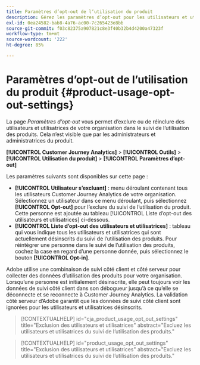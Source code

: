 ```yaml
---
title: Paramètres d’opt-out de l’utilisation du produit
description: Gérez les paramètres d’opt-out pour les utilisateurs et utilisatrices individuels au sein de votre organisation.
exl-id: 0ea24582-bab8-4a76-ac00-7c265423e8bb
source-git-commit: f03c82375a907821c8e3f40b32b4d4200a47323f
workflow-type: tm+mt
source-wordcount: '222'
ht-degree: 85%

---
```


# Paramètres d’opt-out de l’utilisation du produit {#product-usage-opt-out-settings}

La page _Paramètres d’opt-out_ vous permet d’exclure ou de réinclure des utilisateurs et utilisatrices de votre organisation dans le suivi de l’utilisation des produits. Cela n’est visible que par les administrateurs et administratrices du produit.

**[!UICONTROL Customer Journey Analytics]** > **[!UICONTROL Outils]** > **[!UICONTROL Utilisation du produit]** > **[!UICONTROL Paramètres d’opt-out]**

Les paramètres suivants sont disponibles sur cette page :

* **[!UICONTROL Utilisateur s’excluant]** : menu déroulant contenant tous les utilisateurs Customer Journey Analytics de votre organisation. Sélectionnez un utilisateur dans ce menu déroulant, puis sélectionnez **[!UICONTROL Opt-out]** pour l’exclure du suivi de l’utilisation du produit. Cette personne est ajoutée au tableau [!UICONTROL Liste d’opt-out des utilisateurs et utilisatrices] ci-dessous.
* **[!UICONTROL Liste d’opt-out des utilisateurs et utilisatrices]** : tableau qui vous indique tous les utilisateurs et utilisatrices qui sont actuellement désinscrits du suivi de l’utilisation des produits. Pour réintégrer une personne dans le suivi de l’utilisation des produits, cochez la case en regard d’une personne donnée, puis sélectionnez le bouton **[!UICONTROL Opt-in]**.

Adobe utilise une combinaison de suivi côté client et côté serveur pour collecter des données d’utilisation des produits pour votre organisation. Lorsqu’une personne est initialement désinscrite, elle peut toujours voir les données de suivi côté client dans son débogueur jusqu’à ce qu’elle se déconnecte et se reconnecte à Customer Journey Analytics. La validation côté serveur d’Adobe garantit que les données de suivi côté client sont ignorées pour les utilisateurs et utilisatrices désinscrits.

>[!CONTEXTUALHELP]
>id="cja_product_usage_opt_out_settings"
>title="Exclusion des utilisateurs et utilisatrices"
>abstract="Excluez les utilisateurs et utilisatrices du suivi de l’utilisation des produits."

>[!CONTEXTUALHELP]
>id="product_usage_opt_out_settings"
>title="Exclusion des utilisateurs et utilisatrices"
>abstract="Excluez les utilisateurs et utilisatrices du suivi de l’utilisation des produits."
